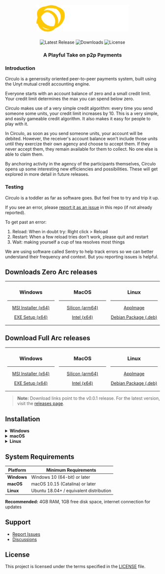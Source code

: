 <div align="center">

# <img src="src-tauri/icons/circulo-logo.svg" alt="Circulo" width="300">

![Latest Release](https://img.shields.io/github/v/release/unytco/circulo?style=flat-square&color=blue)
![Downloads](https://img.shields.io/github/downloads/unytco/circulo/total?style=flat-square&color=green)
![License](https://img.shields.io/github/license/unytco/circulo?style=flat-square)

### A Playful Take on p2p Payments

<div align="left">
<h3>

</h3>
<h3> 
Introduction
</h3>
<p>
Circulo is a generosity oriented peer-to-peer payments system, built using the Unyt mutual credit accounting engine. 
</p>
<p>
Everyone starts with an account balance of zero and a small credit limit. Your credit limit determines the max you can spend below zero. 
</p>
<p>
Circulo makes use of a very simple credit algorithm: every time you send someone some units, your credit limit increases by 10.  This is a very simple, and easily gameable credit algorithm. It also makes it easy for people to play with it.
</p>

<p>
In Circulo, as soon as you send someone units, your account will be debited.  However, the receiver's account balance won't include those units until they exercize their own agency and choose to accept them. If they never accept them, they remain available for them to collect. No one else is able to claim them.
</p>
<p>
By anchoring activity in the agency of the participants themselves, Circulo opens up some interesting new efficiencies and possibilities. These will get explored in more detail in future releases.
</p>
<h3>
Testing
</h3> 
<p>
Circulo is a toddler as far as software goes. But feel free to try and trip it up. 
</p>
<p>
If you see an error, please <a href="https://github.com/unytco/circulo/issues">report it as an issue</a> in this repo (if not already reported). 
</p>
<p>
To get past an error:

1. Reload: When in doubt try: Right click > Reload
2. Restart: When a few reload tries don't work, please quit and restart
3. Wait: making yourself a cup of tea resolves most things

</p>
<p>
We are using software called Sentry to help track errors so we can better understand their frequency and context. But you reporting issues is helpful.
</p>

<p>

</p>
</div>

</div>

## Downloads Zero Arc releases

<div align="center">

<table>
<tr>
<td width="25%" align="center">

### **Windows**

---

[MSI Installer (x64)](https://github.com/unytco/circulo/releases/download/v0.0.2/Circulo_zero-arc_0.0.2_x64_windows.msi)

[EXE Setup (x64)](https://github.com/unytco/circulo/releases/download/v0.0.2/Circulo_zero-arc_0.0.2_x64_windows.exe)

</td>
<td width="25%" align="center">

### **MacOS**

---

[Silicon (arm64)](https://github.com/unytco/circulo/releases/download/v0.0.2/Circulo_zero-arc_0.0.2_aarch64_darwin)

[Intel (x64)](https://github.com/unytco/circulo/releases/download/v0.0.2/Circulo_zero-arc_0.0.2_x64_darwin.dmg)

</td>
<td width="25%" align="center">

### **Linux**

---

[AppImage](https://github.com/unytco/circulo/releases/download/v0.0.2/Circulo_zero-arc_0.0.2_amd64_linux.AppImage)

[Debian Package (.deb)](https://github.com/unytco/circulo/releases/download/v0.0.2/Circulo_zero-arc_0.0.2_amd64_linux.deb)

</td>
<!-- <td width="25%" align="center">

**Android**

[<img src="https://img.shields.io/badge/-Download-green?style=flat-square&logoColor=white" height="35">](https://github.com/unytco/circulo/releases/download/v0.0.1/app-universal-release.apk)

Android Universal APK • [AAB Bundle](https://github.com/unytco/circulo/releases/download/v0.0.1/app-universal-release.aab)

</td> -->
</tr>
</table>

</div>

## Download Full Arc releases

<div align="center">

<table>
<tr>
<td width="25%" align="center">

### **Windows**

---

[MSI Installer (x64)](https://github.com/unytco/circulo/releases/download/v0.0.2/Circulo_0.0.2_x64_windows.msi)

[EXE Setup (x64)](https://github.com/unytco/circulo/releases/download/v0.0.2/Circulo_0.0.2_x64_windows.exe)

</td>
<td width="25%" align="center">

### **MacOS**

---

[Silicon (arm64)](https://github.com/unytco/circulo/releases/download/v0.0.2/Circulo_0.0.2_aarch64_darwin)

[Intel (x64)](https://github.com/unytco/circulo/releases/download/v0.0.2/Circulo_0.0.2_x64_darwin.dmg)

</td>
<td width="25%" align="center">

### **Linux**

---

[AppImage](https://github.com/unytco/circulo/releases/download/v0.0.2/Circulo_0.0.2_amd64_linux.AppImage)

[Debian Package (.deb)](https://github.com/unytco/circulo/releases/download/v0.0.2/Circulo_0.0.2_amd64_linux.deb)

</tr>
</table>

</div>

> **Note:** Download links point to the v0.0.1 release. For the latest version, visit the [releases page](https://github.com/unytco/circulo/releases).

## Installation

<details>
<summary><strong>Windows</strong></summary>

1. Download the `.msi` installer
2. Run the installer and follow the setup wizard
3. Launch Circulo from the Start menu

</details>

<details>
<summary><strong>macOS</strong></summary>

1. Download the `.dmg` file
2. Open the DMG and drag Circulo to your Applications folder
3. Launch from Applications (you may need to allow the app in System Preferences > Security)

</details>

<details>
<summary><strong>Linux</strong></summary>

**AppImage (Recommended)**

1. Download the `.AppImage` file
2. Make it executable: `chmod +x circulo_0.1.0_amd64.AppImage`
3. Run: `./circulo_0.1.0_amd64.AppImage`

**Debian/Ubuntu**

1. Download the `.deb` package
2. Install: `sudo dpkg -i circulo_0.1.0_amd64.deb`
3. Run: `circulo`

</details>

<!-- <details>
<summary><strong>Android</strong></summary>

1. Download the appropriate APK for your device architecture
2. Enable "Install from unknown sources" in your device settings
3. Install the APK file
4. Launch Circulo from your app drawer

</details> -->

## System Requirements

| Platform    | Minimum Requirements                    |
| ----------- | --------------------------------------- |
| **Windows** | Windows 10 (64-bit) or later            |
| **macOS**   | macOS 10.15 (Catalina) or later         |
| **Linux**   | Ubuntu 18.04+ / equivalent distribution |

 <!--        | **Android**                             | Android 7.0 (API level 24) or later | -->

**Recommended:** 4GB RAM, 1GB free disk space, internet connection for updates

## Support

- [Report Issues](https://github.com/unytco/circulo/issues)
- [Discussions](https://link-to-telegram)

## License

This project is licensed under the terms specified in the [LICENSE](LICENSE) file.
